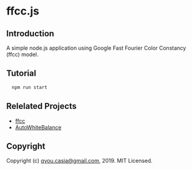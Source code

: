 # ffcc.js

## Introduction
A simple node.js application using Google Fast Fourier Color Constancy (ffcc) model. 

## Tutorial
```js
  npm run start
```

## Relelated Projects
 - [ffcc](https://github.com/google/ffcc)
 - [AutoWhiteBalance](https://github.com/yuanxy92/AutoWhiteBalance)

## Copyright
Copyright (c) qyou.casia@gmail.com, 2019. MIT Licensed.

